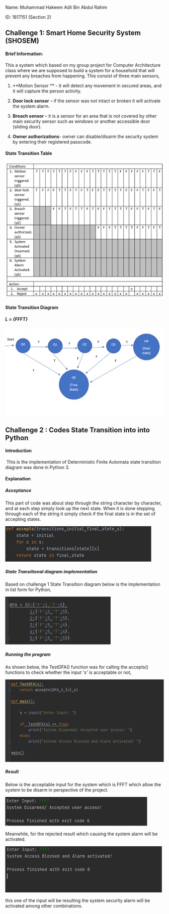 
Name: Muhammad Hakeem Adli Bin Abdul Rahim 

ID: 1817151 (Section 2)


## **Challenge 1: Smart Home Security System (SHOSEM)**

#### **Brief Information:**

This a system which based on my group project for Computer Architecture class where we are supposed to build a system for a household that will prevent any breaches from happening. This consist of three main sensors,

1. **Motion Sensor ** - it will detect any movement in secured areas, and it will capture the person activity.

2. **Door lock sensor** – if the sensor was not intact or broken it will activate the system alarm.

3. **Breach sensor** – it is a sensor for an area that is not covered by other main security sensor such as windows or another accessible door (sliding door).

4. **Owner authorizations**- owner can disable/disarm the security system by entering their registered passcode.

#### **State Transition Table**

![](Pictures/State%20trasition%20table.PNG)

#### **State Transition Diagram**

##### L = {FFFT}

![](Pictures/State%20trasition%20diagram.PNG)

## Challenge 2 : Codes State Transition into into Python



#### Introduction

​	This is  the implementation of Deterministic Finite Automata state transition diagram was done in Python 3.

#### Explanation

##### Acceptance

This part of code was about step through the string character by character, and at each step simply look up the next state. When it is done stepping through each of the string it simply check if the final state is in the set of accepting states.

![](Pictures/Acceptances.PNG)





##### State Transitional diagram implementation

Based on challenge 1 State Transition diagram below is the implementation in list form for Python,

![](Pictures/State%20trasition%20diagram%20implementation.PNG)


##### Running the program

As shown below, the TestDFA() function was for calling the accepts() functions to check whether the input 's' is acceptable or not,

![](Pictures/Running%20program.PNG)


##### Result

Below is the acceptable input for the system which is FFFT which allow the system to be disarm in perspective of the project.

![](Pictures/Accept.PNG)

Meanwhile, for the rejected result which causing the system alarm will be activated.

![](Pictures/Reject.PNG)

this one of the input will be resulting the system security alarm will be activated among other combinations.
